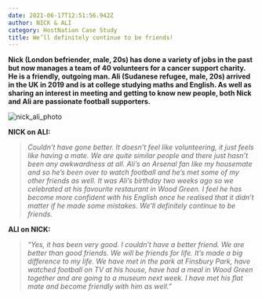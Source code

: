 ```yaml
---
date: 2021-06-17T12:51:56.942Z
author: NICK & ALI
category: HostNation Case Study
title: We’ll definitely continue to be friends!
---
```

**Nick (London befriender, male, 20s) has done a variety of jobs in the past but now manages a team of 40 volunteers for a cancer support charity. He is a friendly, outgoing man. Ali (Sudanese refugee, male, 20s) arrived in the UK in 2019 and is at college studying maths and English. As well as sharing an interest in meeting and getting to know new people, both Nick and Ali are passionate football supporters.**

![nick_ali_photo](/assets/nick_ali_low_res_photo.png "Nick and Ali in the Natural History Museum in London")

**NICK on ALI:** 

> *Couldn’t have gone better. It doesn’t feel like volunteering, it just feels like having a mate. We are quite similar people and there just hasn’t been any awkwardness at all. Ali’s an Arsenal fan like my housemate and so he’s been over to watch football and he’s met some of my other friends as well. It was Ali’s birthday two weeks ago so we celebrated at his favourite restaurant in Wood Green. I feel he has become more confident with his English once he realised that it didn’t matter if he made some mistakes. We’ll definitely continue to be friends.* <!-- end --> 

**ALI on NICK:** 

> *“Yes, it has been very good. I couldn’t have a better friend. We are better than good friends. We will be friends for life. It’s made a big difference to my life. We have met in the park at Finsbury Park, have watched football on TV at his house, have had a meal in Wood Green together and are going to a museum next week. I have met his flat mate and become friendly with him as well.”*